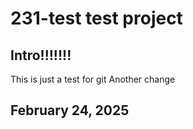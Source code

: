 # 231-test test project
## Intro!!!!!!!
This is just a test for git
Another change
## February 24, 2025